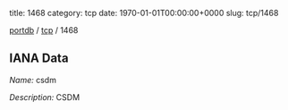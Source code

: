 title: 1468
category: tcp
date: 1970-01-01T00:00:00+0000
slug: tcp/1468

[portdb](/) / [tcp](/category/tcp.html) / 1468


## IANA Data

_Name:_ csdm

_Description:_ CSDM

